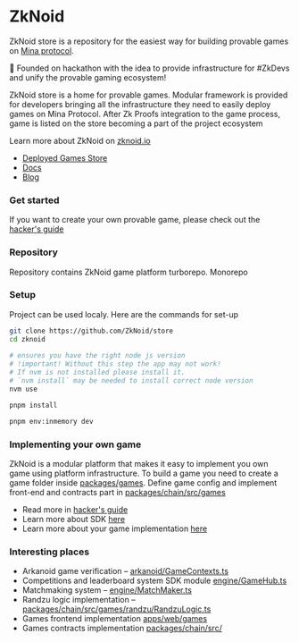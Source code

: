 # ZkNoid

ZkNoid store is a repository for the easiest way for building provable games on [Mina protocol](https://minaprotocol.com/).

🚀 Founded on hackathon with the idea to provide infrastructure for #ZkDevs and unify the provable gaming ecosystem!

ZkNoid store is a home for provable games. Modular framework is provided for developers bringing all the infrastructure they need to easily deploy games on Mina Protocol. After Zk Proofs integration to the game process, game is listed on the store becoming a part of the project ecosystem

Learn more about ZkNoid on [zknoid.io](https://www.zknoid.io/)
- [Deployed Games Store](https://app.zknoid.io/)
- [Docs](https://docs.zknoid.io/)
- [Blog](https://zknoid.medium.com/)

### Get started

If you want to create your own provable game, please check out the [hacker's guide](https://zknoid.medium.com/building-a-simple-zknoid-game-from-scratch-hackers-guide-0898bf30fdfb)

### Repository

Repository contains ZkNoid game platform turborepo. 
Monorepo 

### Setup
Project can be used localy. Here are the commands for set-up

```bash
git clone https://github.com/ZkNoid/store
cd zknoid
 
# ensures you have the right node js version
# !important! Without this step the app may not work!
# If nvm is not installed please install it. 
# `nvm install` may be needed to install correct node version
nvm use

pnpm install

pnpm env:inmemory dev
```

### Implementing your own game
ZkNoid is a modular platform that makes it easy to implement you own game using platform infrastructure. 
To build a game you need to create a game folder inside [packages/games](https://github.com/ZkNoid/store/tree/main/packages/games).
Define game config and implement front-end and contracts part in [packages/chain/src/games](https://github.com/ZkNoid/store/blob/main/packages/chain/src/games)

- Read more in [hacker's guide](https://zknoid.medium.com/building-a-simple-zknoid-game-from-scratch-hackers-guide-0898bf30fdfb)
- Learn more about SDK [here](https://docs.zknoid.io/docs/sdk)
- Learn more about your game implementation [here](https://docs.zknoid.io/docs/game_building)


### Interesting places
- Arkanoid game verification – [arkanoid/GameContexts.ts](https://github.com/ZkNoid/store/blob/main/packages/chain/src/games/arkanoid/GameContext.ts)
- Competitions and leaderboard system SDK module [engine/GameHub.ts](https://github.com/ZkNoid/store/blob/main/packages/chain/src/engine/GameHub.ts)
- Matchmaking system – [engine/MatchMaker.ts](https://github.com/ZkNoid/store/blob/main/packages/chain/src/engine/MatchMaker.ts)
- Randzu logic implementation – [packages/chain/src/games/randzu/RandzuLogic.ts](https://github.com/ZkNoid/store/blob/main/packages/chain/src/games/randzu/RandzuLogic.ts)
- Games frontend implementation [apps/web/games](https://github.com/ZkNoid/store/tree/main/apps/web/games)
- Games contracts implementation [packages/chain/src/](https://github.com/ZkNoid/store/blob/main/packages/chain/src/)


